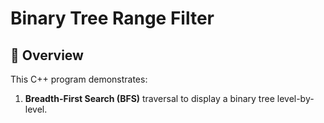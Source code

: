 # Binary Tree Range Filter

## 📌 Overview

This C++ program demonstrates:

1. **Breadth-First Search (BFS)** traversal to display a binary tree level-by-level.
